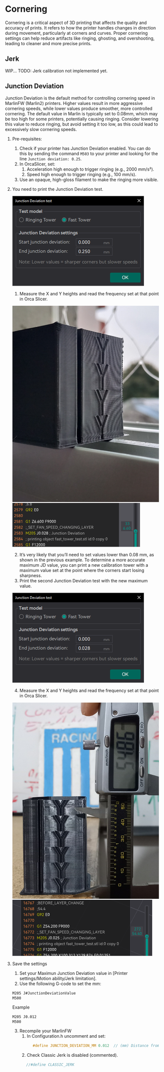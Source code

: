# Cornering

Cornering is a critical aspect of 3D printing that affects the quality and accuracy of prints. It refers to how the printer handles changes in direction during movement, particularly at corners and curves. Proper cornering settings can help reduce artifacts like ringing, ghosting, and overshooting, leading to cleaner and more precise prints.

## Jerk

WIP... TODO: Jerk calibration not implemented yet.

## Junction Deviation

Junction Deviation is the default method for controlling cornering speed in MarlinFW (Marlin2) printers.
Higher values result in more aggressive cornering speeds, while lower values produce smoother, more controlled cornering.
The default value in Marlin is typically set to 0.08mm, which may be too high for some printers, potentially causing ringing. Consider lowering this value to reduce ringing, but avoid setting it too low, as this could lead to excessively slow cornering speeds.

1. Pre-requisites:
   1. Check if your printer has Junction Deviation enabled. You can do this by sending the command `M503` to your printer and looking for the line `Junction deviation: 0.25`.
   2. In OrcaSlicer, set:
      1. Acceleration high enough to trigger ringing (e.g., 2000 mm/s²).
      2. Speed high enough to trigger ringing (e.g., 100 mm/s).
   3. Use an opaque, high-gloss filament to make the ringing more visible.
2. You need to print the Junction Deviation test.

   ![jd_first_menu](https://github.com/SoftFever/OrcaSlicer/blob/main/doc/images/JunctionDeviation/jd_first_menu.png?raw=true)

   1. Measure the X and Y heights and read the frequency set at that point in Orca Slicer.

   ![jd_first_print_measure](https://github.com/SoftFever/OrcaSlicer/blob/main/doc/images/JunctionDeviation/jd_first_print_measure.jpg?raw=true)
   ![jd_first_slicer_measure](https://github.com/SoftFever/OrcaSlicer/blob/main/doc/images/JunctionDeviation/jd_first_slicer_measure.png?raw=true)

   2. It’s very likely that you’ll need to set values lower than 0.08 mm, as shown in the previous example. To determine a more accurate maximum JD value, you can print a new calibration tower with a maximum value set at the point where the corners start losing sharpness.
   3. Print the second Junction Deviation test with the new maximum value.

   ![jd_second_menu](https://github.com/SoftFever/OrcaSlicer/blob/main/doc/images/JunctionDeviation/jd_second_menu.png?raw=true)

   4. Measure the X and Y heights and read the frequency set at that point in Orca Slicer.

   ![jd_second_print_measure](https://github.com/SoftFever/OrcaSlicer/blob/main/doc/images/JunctionDeviation/jd_second_print_measure.jpg?raw=true)
   ![jd_second_slicer_measure](https://github.com/SoftFever/OrcaSlicer/blob/main/doc/images/JunctionDeviation/jd_second_slicer_measure.png?raw=true)

3. Save the settings
   1. Set your Maximun Junction Deviation value in [Printer settings/Motion ability/Jerk limitation].
   2. Use the following G-code to set the mm:
   ```gcode
   M205 J#JunctionDeviationValue
   M500
   ```
   Example
   ```gcode
   M205 J0.012
   M500
   ```
   3. Recompile your MarlinFW
      1. In Configuration.h uncomment and set:
      ```cpp
            #define JUNCTION_DEVIATION_MM 0.012  // (mm) Distance from real junction edge
      ```
      2. Check Classic Jerk is disabled (commented).
      ```cpp
         //#define CLASSIC_JERK
      ```
